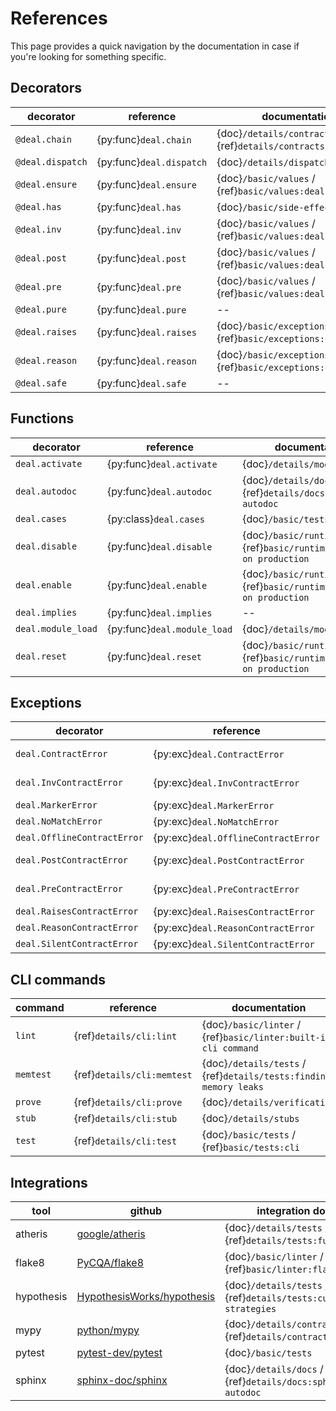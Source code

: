 # References

This page provides a quick navigation by the documentation in case if you're looking for something specific.

## Decorators

| decorator        | reference                | documentation |
| ---------------- | ------------------------ | ------------- |
| `@deal.chain`    | {py:func}`deal.chain`    | {doc}`/details/contracts` / {ref}`details/contracts:deal.chain` |
| `@deal.dispatch` | {py:func}`deal.dispatch` | {doc}`/details/dispatch` |
| `@deal.ensure`   | {py:func}`deal.ensure`   | {doc}`/basic/values` / {ref}`basic/values:deal.ensure` |
| `@deal.has`      | {py:func}`deal.has`      | {doc}`/basic/side-effects` |
| `@deal.inv`      | {py:func}`deal.inv`      | {doc}`/basic/values` / {ref}`basic/values:deal.inv` |
| `@deal.post`     | {py:func}`deal.post`     | {doc}`/basic/values` / {ref}`basic/values:deal.post` |
| `@deal.pre`      | {py:func}`deal.pre`      | {doc}`/basic/values` / {ref}`basic/values:deal.pre` |
| `@deal.pure`     | {py:func}`deal.pure`     | -- |
| `@deal.raises`   | {py:func}`deal.raises`   | {doc}`/basic/exceptions` / {ref}`basic/exceptions:deal.raises` |
| `@deal.reason`   | {py:func}`deal.reason`   | {doc}`/basic/exceptions` / {ref}`basic/exceptions:deal.reason` |
| `@deal.safe`     | {py:func}`deal.safe`     | -- |

## Functions

| decorator          | reference                | documentation |
| ------------------ | ------------------------ | ------------- |
| `deal.activate`    | {py:func}`deal.activate` | {doc}`/details/module_load` |
| `deal.autodoc`     | {py:func}`deal.autodoc`  | {doc}`/details/docs` / {ref}`details/docs:sphinx autodoc` |
| `deal.cases`       | {py:class}`deal.cases`   | {doc}`/basic/tests` |
| `deal.disable`     | {py:func}`deal.disable`  | {doc}`/basic/runtime` / {ref}`basic/runtime:contracts on production` |
| `deal.enable`      | {py:func}`deal.enable`   | {doc}`/basic/runtime` / {ref}`basic/runtime:contracts on production` |
| `deal.implies`     | {py:func}`deal.implies`  | -- |
| `deal.module_load` | {py:func}`deal.module_load` | {doc}`/details/module_load` |
| `deal.reset`       | {py:func}`deal.reset`    | {doc}`/basic/runtime` / {ref}`basic/runtime:contracts on production` |

## Exceptions

| decorator                   | reference                           | documentation |
| --------------------------- | ----------------------------------- | ------------- |
| `deal.ContractError`        | {py:exc}`deal.ContractError`        | {doc}`/basic/values` / {ref}`basic/values:exceptions` |
| `deal.InvContractError`     | {py:exc}`deal.InvContractError`     | {doc}`/basic/values` / {ref}`basic/values:exceptions` |
| `deal.MarkerError`          | {py:exc}`deal.MarkerError`          | -- |
| `deal.NoMatchError`         | {py:exc}`deal.NoMatchError`         | -- |
| `deal.OfflineContractError` | {py:exc}`deal.OfflineContractError` | -- |
| `deal.PostContractError`    | {py:exc}`deal.PostContractError`    | {doc}`/basic/values` / {ref}`basic/values:exceptions` |
| `deal.PreContractError`     | {py:exc}`deal.PreContractError`     | {doc}`/basic/values` / {ref}`basic/values:exceptions` |
| `deal.RaisesContractError`  | {py:exc}`deal.RaisesContractError`  | -- |
| `deal.ReasonContractError`  | {py:exc}`deal.ReasonContractError`  | -- |
| `deal.SilentContractError`  | {py:exc}`deal.SilentContractError`  | -- |

## CLI commands

| command   | reference                  | documentation |
| --------- | -------------------------- | ------------- |
| `lint`    | {ref}`details/cli:lint`    | {doc}`/basic/linter` / {ref}`basic/linter:built-in cli command` |
| `memtest` | {ref}`details/cli:memtest` | {doc}`/details/tests` / {ref}`details/tests:finding memory leaks` |
| `prove`   | {ref}`details/cli:prove`   | {doc}`/details/verification` |
| `stub`    | {ref}`details/cli:stub`    | {doc}`/details/stubs` |
| `test`    | {ref}`details/cli:test`    | {doc}`/basic/tests` / {ref}`basic/tests:cli` |

## Integrations

| tool       | github           | integration docs |
| ---------  | ---------------- | ---------------- |
| atheris    | [google/atheris](https://github.com/google/atheris) | {doc}`/details/tests` / {ref}`details/tests:fuzzing`
| flake8     | [PyCQA/flake8](https://github.com/PyCQA/flake8) | {doc}`/basic/linter` / {ref}`basic/linter:flake8` |
| hypothesis | [HypothesisWorks/hypothesis](https://github.com/HypothesisWorks/hypothesis) | {doc}`/details/tests` / {ref}`details/tests:custom strategies` |
| mypy       | [python/mypy](https://github.com/python/mypy) | {doc}`/details/contracts` / {ref}`details/contracts:typing` |
| pytest     | [pytest-dev/pytest](https://github.com/pytest-dev/pytest) | {doc}`/basic/tests`  |
| sphinx     | [sphinx-doc/sphinx](https://github.com/sphinx-doc/sphinx) | {doc}`/details/docs` / {ref}`details/docs:sphinx autodoc` |
